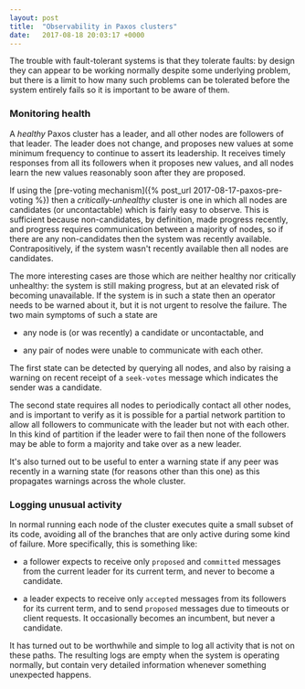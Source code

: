 ```yaml
---
layout: post
title:  "Observability in Paxos clusters"
date:   2017-08-18 20:03:17 +0000
---
```


The trouble with fault-tolerant systems is that they tolerate faults: by design
they can appear to be working normally despite some underlying problem, but
there is a limit to how many such problems can be tolerated before the system
entirely fails so it is important to be aware of them.

### Monitoring health

A _healthy_ Paxos cluster has a leader, and all other nodes are followers of
that leader. The leader does not change, and proposes new values at some
minimum frequency to continue to assert its leadership. It receives timely
responses from all its followers when it proposes new values, and all nodes
learn the new values reasonably soon after they are proposed.

If using the [pre-voting mechanism]({% post_url 2017-08-17-paxos-pre-voting %})
then a _critically-unhealthy_ cluster is one in which all nodes are candidates
(or uncontactable) which is fairly easy to observe. This is sufficient because
non-candidates, by definition, made progress recently, and progress requires
communication between a majority of nodes, so if there are any non-candidates
then the system was recently available. Contrapositively, if the system wasn't
recently available then all nodes are candidates.

The more interesting cases are those which are neither healthy nor critically
unhealthy: the system is still making progress, but at an elevated risk of
becoming unavailable. If the system is in such a state then an operator needs
to be warned about it, but it is not urgent to resolve the failure. The two
main symptoms of such a state are

* any node is (or was recently) a candidate or uncontactable, and

* any pair of nodes were unable to communicate with each other.

The first state can be detected by querying all nodes, and also by raising
a warning on recent receipt of a `seek-votes` message which indicates the sender
was a candidate.

The second state requires all nodes to periodically contact all other nodes,
and is important to verify as it is possible for a partial network partition to
allow all followers to communicate with the leader but not with each other. In
this kind of partition if the leader were to fail then none of the followers
may be able to form a majority and take over as a new leader.

It's also turned out to be useful to enter a warning state if any peer was
recently in a warning state (for reasons other than this one) as this
propagates warnings across the whole cluster.

### Logging unusual activity

In normal running each node of the cluster executes quite a small subset of its
code, avoiding all of the branches that are only active during some kind of
failure. More specifically, this is something like:

* a follower expects to receive only `proposed` and `committed` messages from
  the current leader for its current term, and never to become a candidate.

* a leader expects to receive only `accepted` messages from its followers for
  its current term, and to send `proposed` messages due to timeouts or client
requests.  It occasionally becomes an incumbent, but never a candidate.

It has turned out to be worthwhile and simple to log all activity that is not
on these paths. The resulting logs are empty when the system is operating
normally, but contain very detailed information whenever something unexpected
happens.
